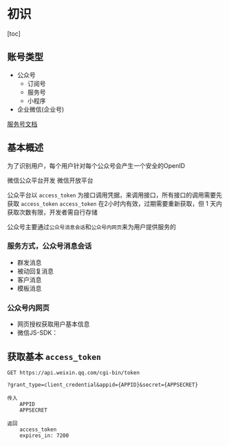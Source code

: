 # 初识

[toc]

## 账号类型

- 公众号
  - 订阅号
  - 服务号
  - 小程序
- 企业微信(企业号)

[服务号文档](https://developers.weixin.qq.com/doc/offiaccount/Getting_Started/Overview.html)

## 基本概述

为了识别用户，每个用户针对每个公众号会产生一个安全的OpenID

微信公众平台开发 微信开放平台

公众平台以 `access_token` 为接口调用凭据，来调用接口，所有接口的调用需要先获取 `access_token`
`access_token` 在2小时内有效，过期需要重新获取，但 1 天内获取次数有限，开发者需自行存储

公众号主要通过`公众号消息会话`和`公众号内网页`来为用户提供服务的

### 服务方式，公众号消息会话

- 群发消息
- 被动回复消息
- 客户消息
- 模板消息

### 公众号内网页

- 网页授权获取用户基本信息
- 微信JS-SDK：

## 获取基本 `access_token`

```text
GET https://api.weixin.qq.com/cgi-bin/token

?grant_type=client_credential&appid={APPID}&secret={APPSECRET}

传入
    APPID
    APPSECRET

返回
    access_token
    expires_in: 7200
```
